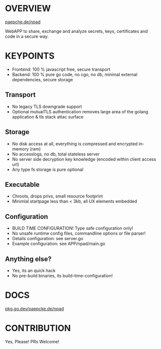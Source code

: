 # OVERVIEW

[paepche.de/npad](https://paepcke.de/npad)

WebAPP to share, exchange and analyze secrets, keys, certificates and code in a secure way.

# KEYPOINTS

- Frontend: 100 % javascript free, secure transport
- Backend: 100 % pure go code, no cgo, no db, minimal external dependencies, secure storage 

## Transport 

- No legacy TLS downgrade support
- Optional mutualTLS authentication removes large area of the golang application & tls stack attac surface

## Storage 

- No disk access at all, everything is compressed and encrypted in-memory (ram) 
- No accesslogs, no db, total stateless server
- No server side decryption key knowledge (encoded within client access url)
- Any type fs storage is pure optional

## Executable 

- Chroots, drops privs, small resource footprint
- Minimlal startpage less than < 3kb, all UX elements embedded

## Configuration 

- BUILD TIME CONFIGURATION! Type safe configuration only!
- No unsafe runtime config files, commandline options or file parser!
- Details configuration: see server.go 
- Example configuration: see APP/npad/main.go 

## Anything else?

- Yes, its an quick hack
- No pre-build binaries, its build-time-configuration! 

# DOCS

[pkg.go.dev/paepcke.de/npad](https://pkg.go.dev/paepcke.de/npad)

# CONTRIBUTION

Yes, Please! PRs Welcome! 
